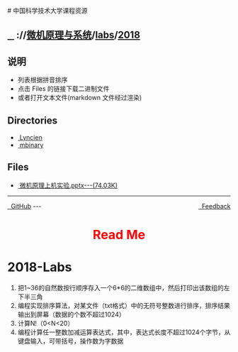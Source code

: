 
<head>
    <meta http-equiv="content-type" content="text/html; charset=utf-8">
    <link rel="stylesheet" href="https://use.fontawesome.com/releases/v5.8.1/css/all.css" integrity="sha384-50oBUHEmvpQ+1lW4y57PTFmhCaXp0ML5d60M1M7uH2+nqUivzIebhndOJK28anvf" crossorigin="anonymous">
    <title> 中国科学技术大学课程资源</title>
</head>
# 中国科学技术大学课程资源

<div>
  <h2>
    <a href="../index.html">&nbsp;&nbsp;<i class="fas fa-backward"></i>&nbsp;</a>
    :/<a href="../../../index.html"><i class="fas fa-home"></i></a>/<a href="../../index.html">微机原理与系统</a>/<a href="../index.html">labs</a>/<a href="index.html">2018</a>
  </h2>
</div>

## 说明
- 列表根据拼音排序
- 点击 Files 的链接下载二进制文件
- 或者打开文本文件(markdown 文件经过渲染)

<h2> Directories &nbsp; <a href="http://downgit.zhoudaxiaa.com/#/home?url=https://github.com/USTC-Resource/USTC-Course/tree/master/微机原理与系统/labs/2018" style="color:red;text-decoration:underline;" target="_black"><i class="fas fa-download"></i></a></h2>

<ul><li><a href="Lyncien/index.html"><i class="fas fa-folder"></i>&nbsp;Lyncien</a></li>
<li><a href="mbinary/index.html"><i class="fas fa-folder"></i>&nbsp;mbinary</a></li></ul>

## Files
<ul><li><a href="https://raw.githubusercontent.com/USTC-Resource/USTC-Course/master/微机原理与系统/labs/2018/微机原理上机实验.pptx"><i class="fas fa-file-powerpoint"></i>&nbsp;微机原理上机实验.pptx---(74.03K)</a></li></ul>

---
<div style="text-decration:underline;display:inline">
  <a href="https://github.com/USTC-Resource/USTC-Course.git" target="_blank" rel="external"><i class="fab fa-github"></i>&nbsp; GitHub</a>
  <a href="mailto:&#122;huheqin1@gmail.com?subject=反馈与建议" style="float:right" target="_blank" rel="external"><i class="fas fa-envelope"></i>&nbsp; Feedback</a>
</div>
---

<h1 style="color:red;text-align:center;">Read Me</h1>

<h1 id="2018-labs">2018-Labs</h1>
<ol>
<li>把1~36的自然数按行顺序存入一个6*6的二维数组中，然后打印出该数组的左下半三角</li>
<li>编程实现排序算法，对某文件（txt格式）中的无符号整数进行排序，排序结果输出到屏幕（数据的个数不超过1024）</li>
<li>计算N!（0&lt;N&lt;20）</li>
<li>编程计算任一整数加减运算表达式，其中，表达式长度不超过1024个字节，从键盘输入，可带括号，操作数为字数据</li>
</ol>
